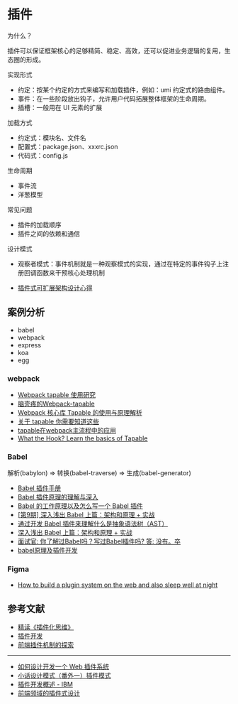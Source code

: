 # 插件

为什么？

插件可以保证框架核心的足够精简、稳定、高效，还可以促进业务逻辑的复用，生态圈的形成。

实现形式

- 约定：按某个约定的方式来编写和加载插件，例如：umi 约定式的路由组件。
- 事件：在一些阶段放出钩子，允许用户代码拓展整体框架的生命周期。
- 插槽：一般用在 UI 元素的扩展

加载方式

- 约定式：模块名、文件名
- 配置式：package.json、xxxrc.json
- 代码式：config.js

生命周期

- 事件流
- 洋葱模型

常见问题

- 插件的加载顺序
- 插件之间的依赖和通信

设计模式

- 观察者模式：事件机制就是一种观察模式的实现，通过在特定的事件钩子上注册回调函数来干预核心处理机制

- [插件式可扩展架构设计心得](https://zhuanlan.zhihu.com/p/372381276)

## 案例分析

- babel
- webpack
- express
- koa
- egg

### webpack

- [Webpack tapable 使用研究](https://juejin.im/post/6844903895584473096#heading-18)
- [脑壳疼的Webpack-tapable](https://juejin.im/post/6844903825774493710#heading-30)
- [Webpack 核心库 Tapable 的使用与原理解析](https://zhuanlan.zhihu.com/p/100974318)
- [关于 tapable 你需要知道这些](https://zhuanlan.zhihu.com/p/79221553)
- [tapable在webpack主流程中的应用](https://hellogithub2014.github.io/2018/12/26/tapable-usage-in-webpack-main-procedure/)
- [What the Hook? Learn the basics of Tapable](https://codeburst.io/what-the-hook-learn-the-basics-of-tapable-d95eb0401e2c)

### Babel

解析(babylon) => 转换(babel-traverse) => 生成(babel-generator)

- [Babel 插件手册](https://github.com/jamiebuilds/babel-handbook/blob/master/translations/zh-Hans/plugin-handbook.md)
- [Babel 插件原理的理解与深入](https://github.com/frontend9/fe9-library/issues/154)
- [Babel 的工作原理以及怎么写一个 Babel 插件](https://cloud.tencent.com/developer/article/1520124)
- [[第9期] 深入浅出 Babel 上篇：架构和原理 + 实战](https://cloud.tencent.com/developer/article/1593485)
- [通过开发 Babel 插件来理解什么是抽象语法树（AST）](https://vince.xin/2019/06/22/%E9%80%9A%E8%BF%87%E5%BC%80%E5%8F%91-Babel-%E6%8F%92%E4%BB%B6%E6%9D%A5%E7%90%86%E8%A7%A3%E4%BB%80%E4%B9%88%E6%98%AF%E6%8A%BD%E8%B1%A1%E8%AF%AD%E6%B3%95%E6%A0%91%EF%BC%88AST%EF%BC%89/#%E5%BC%80%E5%8F%91-Babel-%E6%8F%92%E4%BB%B6-Demo)
- [深入浅出 Babel 上篇：架构和原理 + 实战](https://bobi.ink/2019/10/01/babel/)
- [面试官: 你了解过Babel吗？写过Babel插件吗? 答: 没有。卒](https://cnodejs.org/topic/5a9317d38d6e16e56bb808d1)
- [babel原理及插件开发](https://juejin.im/post/6844903603983892487)

### Figma

- [How to build a plugin system on the web and also sleep well at night](https://www.figma.com/blog/how-we-built-the-figma-plugin-system/)

## 参考文献

- [精读《插件化思维》](https://zhuanlan.zhihu.com/p/35997606?group_id=971688117610254336)
- [插件开发](https://eggjs.org/zh-cn/advanced/plugin.html)
- [前端插件机制的探索](https://www.keisei.top/plugin-mechanism/)

---

- [如何设计开发一个 Web 插件系统](https://juejin.cn/post/6965049497403523108)
- [小话设计模式（番外一）插件模式](https://blog.csdn.net/ecidevilin/article/details/52743228)
- [插件开发概述 - IBM](https://www.ibm.com/docs/zh/cloud-pak-system-software/2.2.5?topic=guide-plug-in-development-overview)
- [前端领域的插件式设计](https://mp.weixin.qq.com/s?__biz=Mzk0MDMwMzQyOA==&mid=2247496473&idx=1&sn=ff61a2e7468a5cb98d1b249a55506cc6&scene=21#wechat_redirect)

